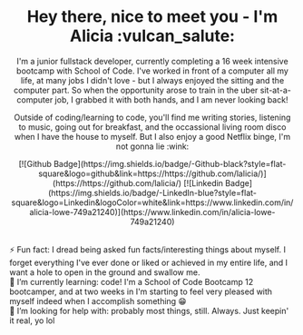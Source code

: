 <h1 align="center">Hey there, nice to meet you - I'm Alicia :vulcan_salute:</h1>

<p align="center">
I'm a junior fullstack developer, currently completing a 16 week intensive bootcamp with School of Code.  I've worked in front of a computer all my life, at many jobs I didn't love - but I always enjoyed the sitting and the computer part.  So when the opportunity arose to train in the uber sit-at-a-computer job, I grabbed it with both hands, and I am never looking back! 
</p>
<p align="center"> 
Outside of coding/learning to code, you'll find me writing stories, listening to music, going out for breakfast, and the occassional living room disco when I have the house to myself.  But I also enjoy a good Netflix binge, I'm not gonna lie :wink:
</p>

<div align="center">
[![Github Badge](https://img.shields.io/badge/-Github-black?style=flat-square&logo=github&link=https://https://github.com/lalicia/)](https://https://github.com/lalicia/) 
[![Linkedin Badge](https://img.shields.io/badge/-LinkedIn-blue?style=flat-square&logo=Linkedin&logoColor=white&link=https://www.linkedin.com/in/alicia-lowe-749a21240)](https://www.linkedin.com/in/alicia-lowe-749a21240)
<!--
[![Linkedin Badge](https://img.shields.io/badge/LinkedIn-0077B5?style=for-the-badge&logo=linkedin&logoColor=white&link=https://www.linkedin.com/in/alicia-lowe-749a21240/)](https://www.linkedin.com/in/alicia-lowe-749a21240/)
-->
</div>
<br>



<!--
### Hi there 👋
**lalicia/lalicia** is a ✨ _special_ ✨ repository because its `README.md` (this file) appears on your GitHub profile.

Here are some ideas to get you started:

- 🔭 I’m currently working on ...
- 🌱 I’m currently learning ...
- 👯 I’m looking to collaborate on ...
- 🤔 I’m looking for help with ...
- 💬 Ask me about ...
- 📫 How to reach me: ...
- 😄 Pronouns: ...
- ⚡ Fun fact: ...
-->

⚡ Fun fact: I dread being asked fun facts/interesting things about myself.  I forget everything I've ever done or liked or achieved in my entire life, and I want a hole to open in the ground and swallow me.
<br>
🌱 I’m currently learning: code!  I'm a School of Code Bootcamp 12 bootcamper, and at two weeks in I'm starting to feel very pleased with myself indeed when I accomplish something :grin:
<br>
🤔 I’m looking for help with: probably most things, still.  Always.  Just keepin' it real, yo lol
<br>
